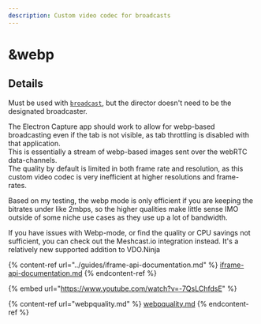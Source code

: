```yaml
---
description: Custom video codec for broadcasts
---
```


# \&webp

## Details

Must be used with [`broadcast`](../advanced-settings.md#broadcastxxx), but the director doesn't need to be the designated broadcaster.

The Electron Capture app should work to allow for webp-based broadcasting even if the tab is not visible, as tab throttling is disabled with that application.\
This is essentially a stream of webp-based images sent over the webRTC data-channels.\
The quality by default is limited in both frame rate and resolution, as this custom video codec is very inefficient at higher resolutions and frame-rates.

Based on my testing, the webp mode is only efficient if you are keeping the bitrates under like 2mbps, so the higher qualities make little sense IMO outside of some niche use cases as they use up a lot of bandwidth.

If you have issues with Webp-mode, or find the quality or CPU savings not sufficient, you can check out the Meshcast.io integration instead. It's a relatively new supported addition to VDO.Ninja

{% content-ref url="../guides/iframe-api-documentation.md" %}
[iframe-api-documentation.md](../guides/iframe-api-documentation.md)
{% endcontent-ref %}

{% embed url="https://www.youtube.com/watch?v=-7QsLChfdsE" %}

{% content-ref url="webpquality.md" %}
[webpquality.md](webpquality.md)
{% endcontent-ref %}
